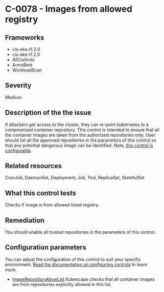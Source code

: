 # C-0078 - Images from allowed registry

## Frameworks
* cis-eks-t1.2.0
* cis-aks-t1.2.0
* AllControls
* ArmoBest
* WorkloadScan
 
## Severity
Medium

## Description of the the issue
If attackers get access to the cluster, they can re-point kubernetes to a compromized container repository. This control is intended to ensure that all the container images are taken from the authorized repositories only. User should list all the approved repositories in the parameters of this control so that any potential dangerous image can be identified. Note, [this control is configurable](#configuration-parameters).
 
## Related resources
CronJob, DaemonSet, Deployment, Job, Pod, ReplicaSet, StatefulSet
 
## What this control tests 
Checks if image is from allowed listed registry.
 
## Remediation
You should enable all trusted repositories in the parameters of this control.
 
## Configuration parameters 
 You can adjust the configuration of this control to suit your specific environment. [Read the documentation on configuring controls](../frameworks-and-controls/configuring-controls.md) to learn more.
 
* [imageRepositoryAllowList](../frameworks-and-controls/configuring-controls.md#imagerepositoryallowlist)
Kubescape checks that all container images are from repositories explicitly allowed in this list.
 

